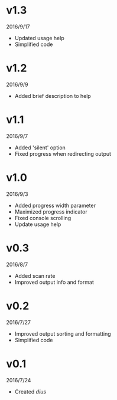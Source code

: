 # v1.3
2016/9/17
- Updated usage help
- Simplified code

# v1.2
2016/9/9
- Added brief description to help

# v1.1
2016/9/7
- Added 'silent' option
- Fixed progress when redirecting output

# v1.0
2016/9/3
- Added progress width parameter
- Maximized progress indicator
- Fixed console scrolling
- Update usage help

# v0.3
2016/8/7
- Added scan rate
- Improved output info and format

# v0.2
2016/7/27
- Improved output sorting and formatting
- Simplified code

# v0.1
2016/7/24
- Created *dius*